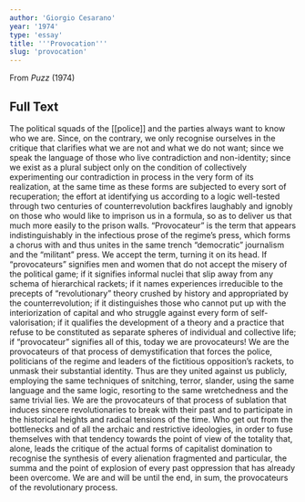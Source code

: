 ```yaml
---
author: 'Giorgio Cesarano'
year: '1974'
type: 'essay'
title: '''Provocation'''
slug: 'provocation'
---
```


From *Puzz* (1974)

## Full Text

The political squads of the [[police]] and the parties always want to know who we are. Since, on the contrary, we only recognise ourselves in the critique that clarifies what we are not and what we do not want; since we speak the language of those who live contradiction and non-identity; since we exist as a plural subject only on the condition of collectively experimenting our contradiction in process in the very form of its realization, at the same time as these forms are subjected to every sort of recuperation; the effort at identifying us according to a logic well-tested through two centuries of counterrevolution backfires laughably and ignobly on those who would like to imprison us in a formula, so as to deliver us that much more easily to the prison walls. “Provocateur” is the term that appears indistinguishably in the infectious prose of the regime’s press, which forms a chorus with and thus unites in the same trench “democratic” journalism and the “militant” press. We accept the term, turning it on its head. If “provocateurs” signifies men and women that do not accept the misery of the political game; if it signifies informal nuclei that slip away from any schema of hierarchical rackets; if it names experiences irreducible to the precepts of “revolutionary” theory crushed by history and appropriated by the counterrevolution; if it distinguishes those who cannot put up with the interiorization of capital and who struggle against every form of self-valorisation; if it qualifies the development of a theory and a practice that refuse to be constituted as separate spheres of individual and collective life; if “provocateur” signifies all of this, today we are provocateurs! We are the provocateurs of that process of demystification that forces the police, politicians of the regime and leaders of the fictitious opposition’s rackets, to unmask their substantial identity. Thus are they united against us publicly, employing the same techniques of snitching, terror, slander, using the same language and the same logic, resorting to the same wretchedness and the same trivial lies. We are the provocateurs of that process of sublation that induces sincere revolutionaries to break with their past and to participate in the historical heights and radical tensions of the time. Who get out from the bottlenecks and of all the archaic and restrictive ideologies, in order to fuse themselves with that tendency towards the point of view of the totality that, alone, leads the critique of the actual forms of capitalist domination to recognise the synthesis of every alienation fragmented and particular, the summa and the point of explosion of every past oppression that has already been overcome. We are and will be until the end, in sum, the provocateurs of the revolutionary process.